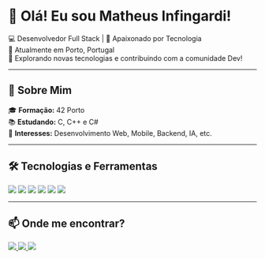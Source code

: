 <h1>👋 Olá! Eu sou Matheus Infingardi!</h1>

<p>
  💻 Desenvolvedor Full Stack | 🚀 Apaixonado por Tecnologia
  <br>
  📍 Atualmente em Porto, Portugal
  <br>
  🎯 Explorando novas tecnologias e contribuindo com a comunidade Dev!
</p>

---

## 🚀 Sobre Mim

🎓 **Formação:** 42 Porto  
📚 **Estudando:** C, C++ e C#
<br>
🎯 **Interesses:** Desenvolvimento Web, Mobile, Backend, IA, etc.  

---

## 🛠️ Tecnologias e Ferramentas  

<div>
  <img src="https://img.shields.io/badge/JavaScript-000?style=for-the-badge&logo=javascript">
  <img src="https://img.shields.io/badge/React-000?style=for-the-badge&logo=react">
  <img src="https://img.shields.io/badge/Node.js-000?style=for-the-badge&logo=node.js">
  <img src="https://img.shields.io/badge/PostgreSQL-000?style=for-the-badge&logo=postgresql">
  <img src="https://img.shields.io/badge/TailwindCSS-000?style=for-the-badge&logo=tailwindcss">
  <img src="https://img.shields.io/badge/Python-000?style=for-the-badge&logo=python">
</div>

---

## 📫 Onde me encontrar?

<div>
  <a href="https://www.linkedin.com/in/SEU-LINKEDIN/">
    <img src="https://img.shields.io/badge/LinkedIn-000?style=for-the-badge&logo=linkedin&logoColor=0A66C2">
  </a>
  <a href="https://twitter.com/SEU-TWITTER">
    <img src="https://img.shields.io/badge/Twitter-000?style=for-the-badge&logo=twitter&logoColor=1DA1F2">
  </a>
  <a href="mailto:SEU-EMAIL">
    <img src="https://img.shields.io/badge/Email-000?style=for-the-badge&logo=gmail&logoColor=EA4335">
  </a>
</div>
